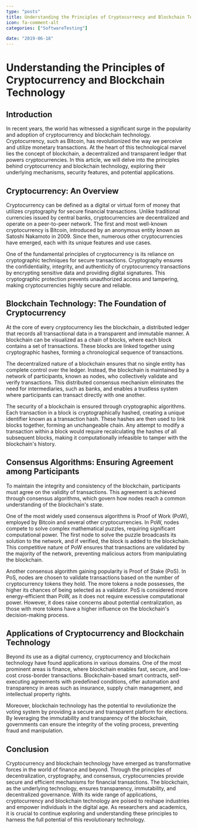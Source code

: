 ```yaml
---
type: "posts"
title: Understanding the Principles of Cryptocurrency and Blockchain Technology
icon: fa-comment-alt
categories: ["SoftwareTesting"]

date: "2019-06-18"
---
```




# Understanding the Principles of Cryptocurrency and Blockchain Technology

## Introduction

In recent years, the world has witnessed a significant surge in the popularity and adoption of cryptocurrency and blockchain technology. Cryptocurrency, such as Bitcoin, has revolutionized the way we perceive and utilize monetary transactions. At the heart of this technological marvel lies the concept of blockchain, a decentralized and transparent ledger that powers cryptocurrencies. In this article, we will delve into the principles behind cryptocurrency and blockchain technology, exploring their underlying mechanisms, security features, and potential applications.

## Cryptocurrency: An Overview

Cryptocurrency can be defined as a digital or virtual form of money that utilizes cryptography for secure financial transactions. Unlike traditional currencies issued by central banks, cryptocurrencies are decentralized and operate on a peer-to-peer network. The first and most well-known cryptocurrency is Bitcoin, introduced by an anonymous entity known as Satoshi Nakamoto in 2009. Since then, numerous other cryptocurrencies have emerged, each with its unique features and use cases.

One of the fundamental principles of cryptocurrency is its reliance on cryptographic techniques for secure transactions. Cryptography ensures the confidentiality, integrity, and authenticity of cryptocurrency transactions by encrypting sensitive data and providing digital signatures. This cryptographic protection prevents unauthorized access and tampering, making cryptocurrencies highly secure and reliable.

## Blockchain Technology: The Foundation of Cryptocurrency

At the core of every cryptocurrency lies the blockchain, a distributed ledger that records all transactional data in a transparent and immutable manner. A blockchain can be visualized as a chain of blocks, where each block contains a set of transactions. These blocks are linked together using cryptographic hashes, forming a chronological sequence of transactions.

The decentralized nature of a blockchain ensures that no single entity has complete control over the ledger. Instead, the blockchain is maintained by a network of participants, known as nodes, who collectively validate and verify transactions. This distributed consensus mechanism eliminates the need for intermediaries, such as banks, and enables a trustless system where participants can transact directly with one another.

The security of a blockchain is ensured through cryptographic algorithms. Each transaction in a block is cryptographically hashed, creating a unique identifier known as a transaction hash. These hashes are then used to link blocks together, forming an unchangeable chain. Any attempt to modify a transaction within a block would require recalculating the hashes of all subsequent blocks, making it computationally infeasible to tamper with the blockchain's history.

## Consensus Algorithms: Ensuring Agreement among Participants

To maintain the integrity and consistency of the blockchain, participants must agree on the validity of transactions. This agreement is achieved through consensus algorithms, which govern how nodes reach a common understanding of the blockchain's state.

One of the most widely used consensus algorithms is Proof of Work (PoW), employed by Bitcoin and several other cryptocurrencies. In PoW, nodes compete to solve complex mathematical puzzles, requiring significant computational power. The first node to solve the puzzle broadcasts its solution to the network, and if verified, the block is added to the blockchain. This competitive nature of PoW ensures that transactions are validated by the majority of the network, preventing malicious actors from manipulating the blockchain.

Another consensus algorithm gaining popularity is Proof of Stake (PoS). In PoS, nodes are chosen to validate transactions based on the number of cryptocurrency tokens they hold. The more tokens a node possesses, the higher its chances of being selected as a validator. PoS is considered more energy-efficient than PoW, as it does not require excessive computational power. However, it does raise concerns about potential centralization, as those with more tokens have a higher influence on the blockchain's decision-making process.

## Applications of Cryptocurrency and Blockchain Technology

Beyond its use as a digital currency, cryptocurrency and blockchain technology have found applications in various domains. One of the most prominent areas is finance, where blockchain enables fast, secure, and low-cost cross-border transactions. Blockchain-based smart contracts, self-executing agreements with predefined conditions, offer automation and transparency in areas such as insurance, supply chain management, and intellectual property rights.

Moreover, blockchain technology has the potential to revolutionize the voting system by providing a secure and transparent platform for elections. By leveraging the immutability and transparency of the blockchain, governments can ensure the integrity of the voting process, preventing fraud and manipulation.

## Conclusion

Cryptocurrency and blockchain technology have emerged as transformative forces in the world of finance and beyond. Through the principles of decentralization, cryptography, and consensus, cryptocurrencies provide secure and efficient mechanisms for financial transactions. The blockchain, as the underlying technology, ensures transparency, immutability, and decentralized governance. With its wide range of applications, cryptocurrency and blockchain technology are poised to reshape industries and empower individuals in the digital age. As researchers and academics, it is crucial to continue exploring and understanding these principles to harness the full potential of this revolutionary technology.
